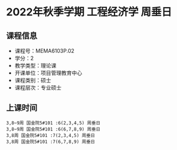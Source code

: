 # 2022年秋季学期 工程经济学 周垂日






## 课程信息

- 课程号：MEMA6103P.02
- 学分：2
- 教学类型：理论课
- 开课单位：项目管理教育中心
- 课程类别：硕士
- 课程层次：专业硕士

## 上课时间

```
3,8~9周 国金院5#101 :6(2,3,4,5) 周垂日
3,8~9周 国金院5#101 :6(6,7,8,9) 周垂日
3,8周 国金院5#101 :7(2,3,4,5) 周垂日
3,8周 国金院5#101 :7(6,7,8,9) 周垂日
```

